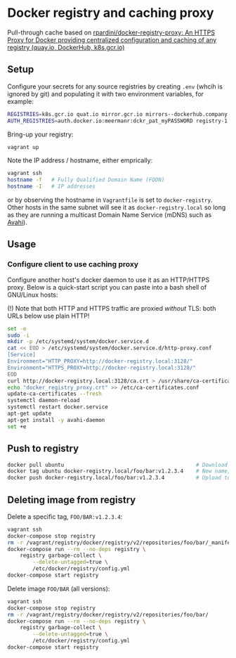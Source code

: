 # Docker registry and caching proxy

Pull-through cache based on [rpardini/docker-registry-proxy: An HTTPS Proxy for Docker providing centralized configuration and caching of any registry (quay.io, DockerHub, k8s.gcr.io)](https://github.com/rpardini/docker-registry-proxy)

## Setup

Configure your secrets for any source registries by creating `.env` (whcih is ignored by git) and populating it with two environment variables, for example:

```bash
REGISTRIES=k8s.gcr.io quat.io mirror.gcr.io mirrors--dockerhub.company.com
AUTH_REGISTRIES=auth.docker.io:meermanr:dckr_pat_myPASSWORD registry-1.docker.io:meermanr:dckr_pat_myPASSWORD mirrors--dockerhub.company.com:robert.meerman@company.com:REDACTEDREDACTED
```

Bring-up your registry:

```bash
vagrant up
```

Note the IP address / hostname, either emprically:

```bash
vagrant ssh
hostname -f   # Fully Qualified Domain Name (FQDN)
hostname -I   # IP addresses
```

or by observing the hostname in `Vagrantfile` is set to `docker-registry`. Other hosts in the same subnet will see it as `docker-registry.local` so long as they are running a multicast Domain Name Service (mDNS) such as [Avahi](https://www.avahi.org)).

## Usage
### Configure client to use caching proxy

Configure another host's docker daemon to use it as an HTTP/HTTPS proxy. Below is a quick-start script you can paste into a bash shell of GNU/Linux hosts:

(!) Note that both HTTP and HTTPS traffic are proxied *without* TLS: both URLs below use plain HTTP!

```bash
set -e
sudo -i
mkdir -p /etc/systemd/system/docker.service.d
cat << EOD > /etc/systemd/system/docker.service.d/http-proxy.conf
[Service]
Environment="HTTP_PROXY=http://docker-registry.local:3128/"
Environment="HTTPS_PROXY=http://docker-registry.local:3128/"
EOD
curl http://docker-registry.local:3128/ca.crt > /usr/share/ca-certificates/docker_registry_proxy.crt
echo "docker_registry_proxy.crt" >> /etc/ca-certificates.conf
update-ca-certificates --fresh
systemctl daemon-reload
systemctl restart docker.service
apt-get update
apt-get install -y avahi-daemon
set +e
```

## Push to registry

```bash
docker pull ubuntu                                          # Download docker.io/library/ubuntu
docker tag ubuntu docker-registry.local/foo/bar:v1.2.3.4    # New name, local to the current host
docker push docker-registry.local/foo/bar:v1.2.3.4          # Upload to our own registry
```

## Deleting image from registry

Delete a specific tag, `FOO/BAR:v1.2.3.4`:

```bash
vagrant ssh
docker-compose stop registry
rm -r /vagrant/registry/docker/registry/v2/repositories/foo/bar/_manifests/tags/v1.2.3.4
docker-compose run --rm --no-deps registry \
    registry garbage-collect \
        --delete-untagged=true \
        /etc/docker/registry/config.yml
docker-compose start registry
```

Delete image `FOO/BAR` (all versions):

```bash
vagrant ssh
docker-compose stop registry
rm -r /vagrant/registry/docker/registry/v2/repositories/foo/bar/
docker-compose run --rm --no-deps registry \
    registry garbage-collect \
        --delete-untagged=true \
        /etc/docker/registry/config.yml
docker-compose start registry
```

